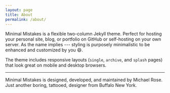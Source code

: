 ```yaml
---
layout: page
title: About
permalink: /about/
---
```




Minimal Mistakes is a flexible two-column Jekyll theme. Perfect for hosting your personal site, blog, or portfolio on GitHub or self-hosting on your own server. As the name implies --- styling is purposely minimalistic to be enhanced and customized by you :smile:.

The theme includes responsive layouts (`single`, `archive`, and `splash` pages) that look great on mobile and desktop browsers.


---

Minimal Mistakes is designed, developed, and maintained by Michael Rose. Just another boring, tattooed, designer from Buffalo New York.

